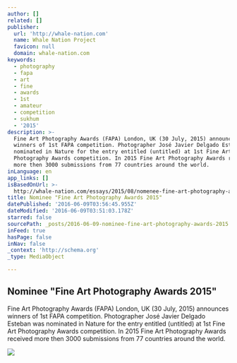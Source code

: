 ```yaml
---
author: []
related: []
publisher:
  url: 'http://whale-nation.com'
  name: Whale Nation Project
  favicon: null
  domain: whale-nation.com
keywords:
  - photography
  - fapa
  - art
  - fine
  - awards
  - 1st
  - amateur
  - competition
  - sukhum
  - '2015'
description: >-
  Fine Art Photography Awards (FAPA) London, UK (30 July, 2015) announces
  winners of 1st FAPA competition. Photographer José Javier Delgado Esteban was
  nominated in Nature for the entry entitled (untitled) at 1st Fine Art
  Photography Awards competition. In 2015 Fine Art Photography Awards received
  more then 3000 submissions from 77 countries around the world.
inLanguage: en
app_links: []
isBasedOnUrl: >-
  http://whale-nation.com/essays/2015/08/nomenee-fine-art-photography-awards-2015/
title: Nominee "Fine Art Photography Awards 2015"
datePublished: '2016-06-09T03:56:45.955Z'
dateModified: '2016-06-09T03:51:03.178Z'
starred: false
sourcePath: _posts/2016-06-09-nominee-fine-art-photography-awards-2015.md
inFeed: true
hasPage: false
inNav: false
_context: 'http://schema.org'
_type: MediaObject

---
```

<article style=""><h1>Nominee "Fine Art Photography Awards 2015"</h1><p>Fine Art Photography Awards (FAPA) London, UK (30 July, 2015) announces winners of 1st FAPA competition. Photographer José Javier Delgado Esteban was nominated in Nature for the entry entitled (untitled) at 1st Fine Art Photography Awards competition. In 2015 Fine Art Photography Awards received more then 3000 submissions from 77 countries around the world.</p><img src="http://www.whale-nation.com/koken/storage/cache/images/custom/1ST-FAPA-N-png/medium_large.1438440720.png" /></article>